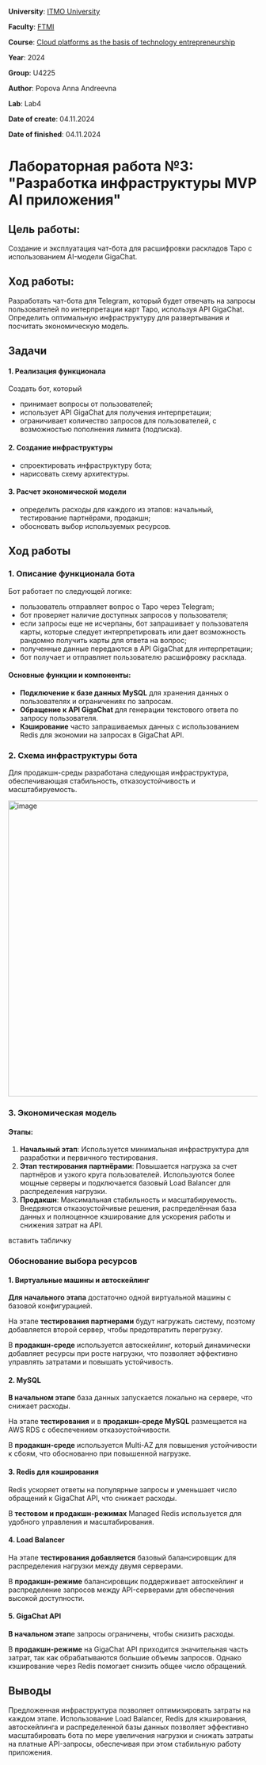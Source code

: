 **University**: [ITMO University](https://itmo.ru/ru/)

**Faculty**: [FTMI](https://ftmi.itmo.ru/)

**Course**: [Cloud platforms as the basis of technology entrepreneurship](https://itmo-ict-faculty.github.io/cloud-platforms-as-the-basis-of-technology-entrepreneurship/) 

**Year**: 2024

**Group**: U4225

**Author**: Popova Anna Andreevna

**Lab**: Lab4

**Date of create**: 04.11.2024

**Date of finished**: 04.11.2024

# Лабораторная работа №3: "Разработка инфраструктуры MVP AI приложения"

## Цель работы:
Создание и эксплуатация чат-бота для расшифровки раскладов Таро с использованием AI-модели GigaChat.

## Ход работы:
Разработать чат-бота для Telegram, который будет отвечать на запросы пользователей по интерпретации карт Таро, используя API GigaChat. Определить оптимальную инфраструктуру для развертывания и посчитать экономическую модель.

## Задачи

#### 1. Реализация функционала
Создать бот, который
- принимает вопросы от пользователей;
- использует API GigaChat для получения интерпретации;
- ограничивает количество запросов для пользователей, с возможностью пополнения лимита (подписка).
#### 2. Создание инфраструктуры
- спроектировать инфраструктуру бота;
- нарисовать схему архитектуры.
#### 3. Расчет экономической модели
- определить расходы для каждого из этапов: начальный, тестирование партнёрами, продакшн;
- обосновать выбор используемых ресурсов.

## Ход работы

### 1. Описание функционала бота

Бот работает по следующей логике:
- пользователь отправляет вопрос о Таро через Telegram;
- бот проверяет наличие доступных запросов у пользователя;
- если запросы еще не исчерпаны, бот запрашивает у пользователя карты, которые следует интерпретировать или дает возможность рандомно получить карты для ответа на вопрос;
- полученные данные передаются в API GigaChat для интерпретации;
- бот получает и отправляет пользователю расшифровку расклада.

#### **Основные функции и компоненты**:

- **Подключение к базе данных MySQL** для хранения данных о пользователях и ограничениях по запросам.
- **Обращение к API GigaChat** для генерации текстового ответа по запросу пользователя.
- **Кэширование** часто запрашиваемых данных с использованием Redis для экономии на запросах в GigaChat API.
  
### 2. Схема инфраструктуры бота
Для продакшн-среды разработана следующая инфраструктура, обеспечивающая стабильность, отказоустойчивость и масштабируемость.

<img width="597" alt="image" src="https://github.com/user-attachments/assets/96ad6f58-2fda-4225-a788-2d112b0df9ef">


### 3. Экономическая модель

#### Этапы:
1. **Начальный этап**: Используется минимальная инфраструктура для разработки и первичного тестирования.
2. **Этап тестирования партнёрами**: Повышается нагрузка за счет партнёров и узкого круга пользователей. Используются более мощные серверы и подключается базовый Load Balancer для распределения нагрузки.
3. **Продакшн**: Максимальная стабильность и масштабируемость. Внедряются отказоустойчивые решения, распределённая база данных и полноценное кэширование для ускорения работы и снижения затрат на API.

вставить табличку

### Обоснование выбора ресурсов

#### 1. Виртуальные машины и автоскейлинг

**Для начального этапа** достаточно одной виртуальной машины с базовой конфигурацией.

На этапе **тестирования партнерами** будут нагружать систему, поэтому добавляется второй сервер, чтобы предотвратить перегрузку.

В **продакшн-среде** используется автоскейлинг, который динамически добавляет ресурсы при росте нагрузки, что позволяет эффективно управлять затратами и повышать устойчивость.

#### 2. MySQL

**В начальном этапе** база данных запускается локально на сервере, что снижает расходы.

На этапе **тестирования** и в **продакшн-среде MySQL** размещается на AWS RDS с обеспечением отказоустойчивости.

В **продакшн-среде** используется Multi-AZ для повышения устойчивости к сбоям, что обоснованно при повышенной нагрузке.

#### 3. Redis для кэширования

Redis ускоряет ответы на популярные запросы и уменьшает число обращений к GigaChat API, что снижает расходы.

В **тестовом и продакшн-режимах** Managed Redis используется для удобного управления и масштабирования.

#### 4. Load Balancer

На этапе **тестирования добавляется** базовый балансировщик для распределения нагрузки между двумя серверами.

В **продакшн-режиме** балансировщик поддерживает автоскейлинг и распределение запросов между API-серверами для обеспечения высокой доступности.

#### 5. GigaChat API

**В начальном этап**е запросы ограничены, чтобы снизить расходы.

В **продакшн-режиме** на GigaChat API приходится значительная часть затрат, так как обрабатываются большие объемы запросов. Однако кэширование через Redis помогает снизить общее число обращений.

## Выводы

Предложенная инфраструктура позволяет оптимизировать затраты на каждом этапе. Использование Load Balancer, Redis для кэширования, автоскейлинга и распределенной базы данных позволяет эффективно масштабировать бота по мере увеличения нагрузки и снижать затраты на платные API-запросы, обеспечивая при этом стабильную работу приложения.
